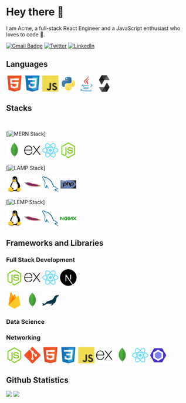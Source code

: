 # Hey there 👋

I am Acme, a full-stack React Engineer and a JavaScript enthusiast who loves to code 🙂.

[![Gmail Badge](https://img.shields.io/badge/-Email-005FF9?style=for-the-badge&logo=Mail.Ru&logoColor=ffffff)](mailto:acmegamers@fatima-academy.com)
[![Twitter](https://img.shields.io/badge/twitter-1DA1F2.svg?style=for-the-badge&logo=twitter&logoColor=ffffff)](https://twitter.com/acme_gamers)
[![LinkedIn](https://img.shields.io/badge/linkedin-0A66C2.svg?style=for-the-badge&logo=linkedin&logoColor=ffffff)](https://www.linkedin.com/in/acmegamers/)

## Languages

<p>
  <img width="45" src='https://raw.githubusercontent.com/devicons/devicon/master/icons/html5/html5-original.svg' alt='HTML5'>
  <img width="45" src='https://raw.githubusercontent.com/devicons/devicon/master/icons/css3/css3-original.svg' alt='CSS'>
  <img width='45px' src='https://raw.githubusercontent.com/devicons/devicon/master/icons/javascript/javascript-original.svg' alt='JavaScript'>
  <img width='45px' src='https://raw.githubusercontent.com/devicons/devicon/master/icons/python/python-original.svg' alt='Python'>
  <img width='45px' src='https://raw.githubusercontent.com/devicons/devicon/master/icons/java/java-original.svg' alt='Java'>  
  <img width='45px' src='https://raw.githubusercontent.com/devicons/devicon/master/icons/solidity/solidity-original.svg' alt='Solidity'>
</p>

## Stacks

<br>

[![MERN Stack](https://img.shields.io/badge/MERN-Stack-1DA1F2.svg?style=for-the-badge&logo=MERN&logoColor=ffffff)]

<p>
  <img width='45px' src='https://raw.githubusercontent.com/devicons/devicon/master/icons/mongodb/mongodb-original.svg' alt='MongoDB'>
  <img width='45px' src='https://raw.githubusercontent.com/devicons/devicon/master/icons/express/express-original.svg' alt='Express'>
  <img width='45px' src='https://raw.githubusercontent.com/devicons/devicon/master/icons/react/react-original.svg' alt='React'>
  <img width='45px' src='https://raw.githubusercontent.com/devicons/devicon/master/icons/nodejs/nodejs-original.svg' alt='Node.js'>
</p>

[![LAMP Stack](https://img.shields.io/badge/LAMP-Stack-1DA1F2.svg?style=for-the-badge&logo=LAMP&logoColor=ffffff)]

<p>
  <img width='45px' src='https://raw.githubusercontent.com/devicons/devicon/master/icons/linux/linux-original.svg' alt='Linux'>
  <img width='45px' src='https://raw.githubusercontent.com/devicons/devicon/master/icons/apache/apache-original.svg' alt='Apache'>
  <img width='45px' src='https://raw.githubusercontent.com/devicons/devicon/master/icons/mysql/mysql-original.svg' alt='MySQL'>
  <img width='45px' src='https://raw.githubusercontent.com/devicons/devicon/master/icons/php/php-original.svg' alt='PHP'>
</p>

[![LEMP Stack](https://img.shields.io/badge/LEMP-Stack-1DA1F2.svg?style=for-the-badge&logo=LEMP&logoColor=ffffff)]

<p>
  <img width='45px' src='https://raw.githubusercontent.com/devicons/devicon/master/icons/linux/linux-original.svg' alt='Linux'>
  <img width='45px' src='https://raw.githubusercontent.com/devicons/devicon/master/icons/apache/apache-original.svg' alt='Apache'>
  <img width='45px' src='https://raw.githubusercontent.com/devicons/devicon/master/icons/mysql/mysql-original.svg' alt='MySQL'>
  <img width='45px' src='https://raw.githubusercontent.com/devicons/devicon/master/icons/nginx/nginx-original.svg' alt='Nginx'>
</p>

## Frameworks and Libraries

### Full Stack Development

<p>
  <img width='45px' src='https://raw.githubusercontent.com/devicons/devicon/master/icons/nodejs/nodejs-original.svg' alt='Node.js'>
  <img width='45px' src='https://raw.githubusercontent.com/devicons/devicon/master/icons/express/express-original.svg' alt='Express'>
  <img width='45px' src='https://raw.githubusercontent.com/devicons/devicon/master/icons/react/react-original.svg' alt='React'>
  <img width='45px' src='https://raw.githubusercontent.com/devicons/devicon/master/icons/nextjs/nextjs-original.svg' alt='Next.js'>
</p>

<p>
  <img width='45px' src='https://raw.githubusercontent.com/devicons/devicon/master/icons/firebase/firebase-original.svg' alt='Firebase'>
  <img width='45px' src='https://raw.githubusercontent.com/devicons/devicon/master/icons/mongodb/mongodb-original.svg' alt='MongoDB'>
  <img width='45px' src='https://raw.githubusercontent.com/devicons/devicon/master/icons/mariadb/mariadb-original.svg' alt='MariaDB'>
</p>

### Data Science

### Networking

<p>
  <img width="45px" src="https://raw.githubusercontent.com/devicons/devicon/c5378d6c2510ffa0b3e4475af95618a8048d6cf1/icons/nodejs/nodejs-original.svg">
  <img width="45px" src="https://raw.githubusercontent.com/devicons/devicon/c5378d6c2510ffa0b3e4475af95618a8048d6cf1/icons/git/git-original.svg">
  <img width="45px" src="https://raw.githubusercontent.com/devicons/devicon/c5378d6c2510ffa0b3e4475af95618a8048d6cf1/icons/html5/html5-original.svg">
  <img width="45px" src="https://raw.githubusercontent.com/devicons/devicon/master/icons/css3/css3-original.svg">
  <img width="45px" src="https://raw.githubusercontent.com/devicons/devicon/master/icons/javascript/javascript-original.svg">
  <img width="45px" src="https://raw.githubusercontent.com/devicons/devicon/master/icons/express/express-original.svg">
  <img width="45px" src="https://raw.githubusercontent.com/devicons/devicon/master/icons/mongodb/mongodb-original.svg">
  <img width="45px" src="https://raw.githubusercontent.com/devicons/devicon/master/icons/react/react-original.svg">
  <img width='45px' src='https://raw.githubusercontent.com/devicons/devicon/master/icons/eslint/eslint-original.svg'>
</p>

## Github Statistics

<img width="450px" src="https://github-readme-stats.vercel.app/api/top-langs/?username=AcmeGamers&count_private=true&hide=html&layout=compact&title_color=fff&icon_color=fff&text_color=9f9f9f&bg_color=151515" />

<img width="450px" src="https://github-readme-stats.vercel.app/api/?username=AcmeGamers&show_icons=true&title_color=fff&icon_color=fff&text_color=9f9f9f&bg_color=151515"/>
